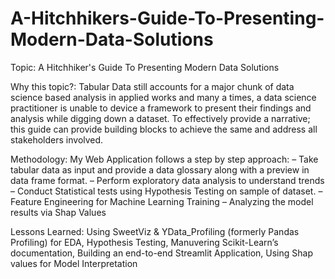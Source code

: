 # A-Hitchhikers-Guide-To-Presenting-Modern-Data-Solutions

Topic: A Hitchhiker's Guide To Presenting Modern Data Solutions

Why this topic?: 
Tabular Data still accounts for a major chunk of data science based analysis in applied works and many a times,  a data science practitioner is unable to device a framework to present their findings and analysis while digging down a dataset. To effectively provide a narrative; this guide can provide building blocks to achieve the same and address all stakeholders involved.  

Methodology: My Web Application follows a step by step approach:
– Take tabular data as input and provide a data glossary along with a preview in data frame format.
– Perform exploratory data analysis to understand trends
– Conduct Statistical tests using Hypothesis Testing on sample of dataset.
–  Feature Engineering for Machine Learning Training
– Analyzing the model results via Shap Values

Lessons Learned: Using SweetViz & YData_Profiling (formerly Pandas Profiling) for EDA, Hypothesis Testing, Manuvering Scikit-Learn’s documentation, Building an end-to-end Streamlit Application, Using Shap values for Model Interpretation
